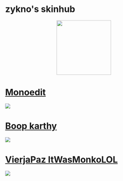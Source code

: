 # zykno's skinhub


<p align="center">
<a href="https://osu.ppy.sh/users/6105480">
   <img src="https://a.ppy.sh/6105480"  
       width="175"
       height="175"></a>
<br>

# [Monoedit](https://drive.google.com/file/d/1wHwTmKdtcJja83kPr4BSwdYxQqZUl-33/view?usp=drive_link)
[![](https://osu.ppy.sh/ss/19223367/5e46)](https://github.com/agutin727/Catamarca-skins/raw/main/players/zykno/Monoedit.osk)

# [Boop karthy](https://drive.google.com/file/d/1nB3yynrRvHZrmm34kpMx3iCYgvRm6P27/view?usp=drive_link)
[![](https://osu.ppy.sh/ss/19223369/44f9)](https://github.com/agutin727/Catamarca-skins/raw/main/players/zykno/boop%20k.osk)

# [VierjaPaz ItWasMonkoLOL](https://github.com/agutin727/Catamarca-skins/raw/main/players/zykno/VierjaPaz-%5BItWasMonkoLOL%5D.osk)
[![](https://osu.ppy.sh/ss/19223370/1087)](https://github.com/agutin727/Catamarca-skins/raw/main/players/zykno/VierjaPaz-%5BItWasMonkoLOL%5D.osk)
